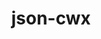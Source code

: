---
title: "json-cwx"
layout: cache
categories: [package, develop]
meta: {"compilers": ["gcc@11.4.0"], "num_specs": 6, "num_specs_by_stack": {"root": 6, "tutorial": 6}, "oss": ["ubuntu22.04"], "platforms": ["linux"], "stacks": ["root", "tutorial"], "targets": ["x86_64_v3"], "versions": ["0.12"]}
spec_details: [{"compiler": "gcc@11.4.0", "hash": "3ctvqg4bn5uz24ck3ki4wolam4imwlzv", "os": "ubuntu22.04", "platform": "linux", "size": "-", "stacks": ["root", "tutorial"], "target": "x86_64_v3", "variants": ["build_system=autotools"], "versions": ["0.12"]}, {"compiler": "gcc@11.4.0", "hash": "cp65zpmhac3qnqlu6wnk3bwdnnwfmaxo", "os": "ubuntu22.04", "platform": "linux", "size": "-", "stacks": ["root", "tutorial"], "target": "x86_64_v3", "variants": ["build_system=autotools"], "versions": ["0.12"]}, {"compiler": "gcc@11.4.0", "hash": "mzw4bwdox5oqzwlmcg3qcdwn5wycul74", "os": "ubuntu22.04", "platform": "linux", "size": "-", "stacks": ["root", "tutorial"], "target": "x86_64_v3", "variants": ["build_system=autotools"], "versions": ["0.12"]}, {"compiler": "gcc@11.4.0", "hash": "s5p5xshfwh2qeb756oibvh2xork62ylw", "os": "ubuntu22.04", "platform": "linux", "size": "-", "stacks": ["root", "tutorial"], "target": "x86_64_v3", "variants": ["build_system=autotools"], "versions": ["0.12"]}, {"compiler": "gcc@11.4.0", "hash": "v6atw5vjfnns3szns57bbookcj42l2kg", "os": "ubuntu22.04", "platform": "linux", "size": "-", "stacks": ["root", "tutorial"], "target": "x86_64_v3", "variants": ["build_system=autotools"], "versions": ["0.12"]}, {"compiler": "gcc@11.4.0", "hash": "v6moyhwfu6r4kv64xesl4nxpssadbioj", "os": "ubuntu22.04", "platform": "linux", "size": "-", "stacks": ["root", "tutorial"], "target": "x86_64_v3", "variants": ["build_system=autotools"], "versions": ["0.12"]}]
---